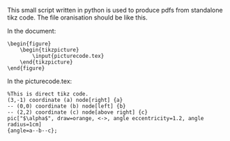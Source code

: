 This small script written in python is used to produce pdfs from standalone tikz
code. The file oranisation should be like this.

In the document:
```
\begin{figure}
	\begin{tikzpicture}
		\input{picturecode.tex}
	\end{tikzpicture}
\end{figure}
```
In the picturecode.tex:
```
%This is direct tikz code.
(3,-1) coordinate (a) node[right] {a}
-- (0,0) coordinate (b) node[left] {b}
-- (2,2) coordinate (c) node[above right] {c}
pic["$\alpha$", draw=orange, <->, angle eccentricity=1.2, angle radius=1cm]
{angle=a--b--c};
```
